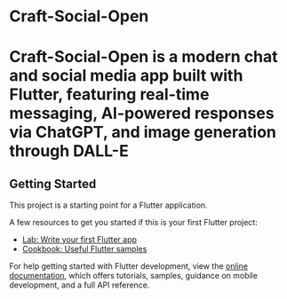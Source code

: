 
# Craft-Social-Open
Craft-Social-Open is a modern chat and social media app built with Flutter, featuring real-time messaging, AI-powered responses via ChatGPT, and image generation through DALL-E 
===

## Getting Started

This project is a starting point for a Flutter application.

A few resources to get you started if this is your first Flutter project:

- [Lab: Write your first Flutter app](https://docs.flutter.dev/get-started/codelab)
- [Cookbook: Useful Flutter samples](https://docs.flutter.dev/cookbook)

For help getting started with Flutter development, view the
[online documentation](https://docs.flutter.dev/), which offers tutorials,
samples, guidance on mobile development, and a full API reference.
